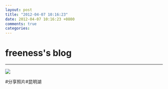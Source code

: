 ```yaml
---
layout: post
title: "2012-04-07 10:16:23"
date: 2012-04-07 10:16:23 +0800
comments: true
categories: 
---
```


# freeness's blog

----------

![](http://okqmqrbgo.bkt.clouddn.com/201204071016231.jpg)

>
\#分享照片\#昆明湖